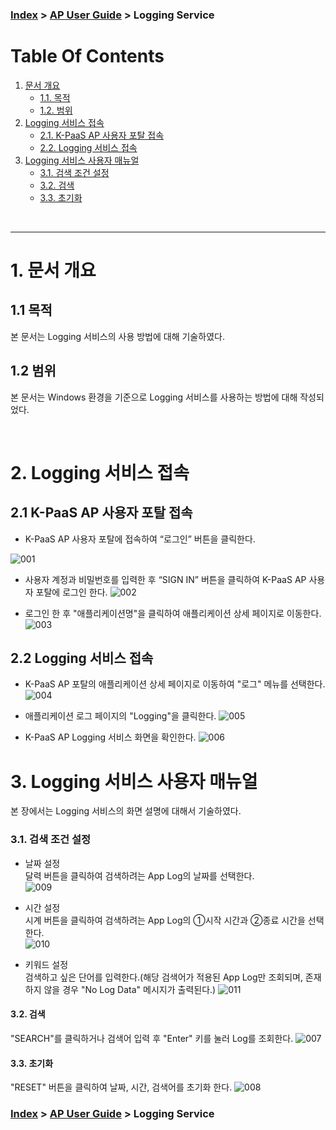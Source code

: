 ### [Index](https://github.com/K-PaaS/Guide/blob/master/README.md) > [AP User Guide](../README.md) > Logging Service


# Table Of Contents

1. [문서 개요](#1)
	- [1.1. 목적](#1-1)
	- [1.2. 범위](#1-2)
2. [Logging 서비스 접속](#2)
	- [2.1. K-PaaS AP 사용자 포탈 접속](#2-1)
	- [2.2. Logging 서비스 접속](#2-2)
3. [Logging 서비스 사용자 매뉴얼](#3)
	- [3.1. 검색 조건 설정](#3-1)
	- [3.2. 검색](#3-2)
	- [3.3. 초기화](#3-3)

<br/>

---

# <div id='1'/> 1. 문서 개요
## <div id='1-1'/> 1.1 목적
본 문서는 Logging 서비스의 사용 방법에 대해 기술하였다.

## <div id='1-2'/> 1.2 범위
본 문서는 Windows 환경을 기준으로 Logging 서비스를 사용하는 방법에 대해 작성되었다.

<br/>

# <div id='2'/> 2. Logging 서비스 접속

## <div id='2-1'/> 2.1 K-PaaS AP 사용자 포탈 접속
- K-PaaS AP 사용자 포탈에 접속하여 “로그인” 버튼을 클릭한다.

![001]

- 사용자 계정과 비밀번호를 입력한 후 “SIGN IN” 버튼을 클릭하여 K-PaaS AP 사용자 포탈에 로그인 한다.
![002]

- 로그인 한 후 "애플리케이션명"을 클릭하여 애플리케이션 상세 페이지로 이동한다.
![003]

## <div id='2-2'/> 2.2 Logging 서비스 접속

- K-PaaS AP 포탈의 애플리케이션 상세 페이지로 이동하여 "로그" 메뉴를 선택한다.
![004]

- 애플리케이션 로그 페이지의 "Logging"을 클릭한다.
![005]

- K-PaaS AP Logging 서비스 화면을 확인한다.
![006]

# <div id='3'/> 3. Logging 서비스 사용자 매뉴얼
본 장에서는 Logging 서비스의 화면 설명에 대해서 기술하였다.

### <div id='3-1'/> 3.1. 검색 조건 설정
- 날짜 설정  
달력 버튼을 클릭하여 검색하려는 App Log의 날짜를 선택한다.  
![009]

- 시간 설정  
시계 버튼을 클릭하여 검색하려는 App Log의 ①시작 시간과 ②종료 시간을 선택한다.  
![010]

- 키워드 설정  
검색하고 싶은 단어를 입력한다.(해당 검색어가 적용된 App Log만 조회되며, 존재하지 않을 경우 "No Log Data" 메시지가 출력된다.)
![011]

#### <div id='3-2'/> 3.2. 검색
"SEARCH"를 클릭하거나 검색어 입력 후 "Enter" 키를 눌러 Log를 조회한다.
![007]

#### <div id='3-3'/> 3.3. 초기화
"RESET" 버튼을 클릭하여 날짜, 시간, 검색어를 초기화 한다.
![008]



[001]:./images/logging-service/image001.png
[002]:./images/logging-service/image002.png
[003]:./images/logging-service/image003.png
[004]:./images/logging-service/image004.png
[005]:./images/logging-service/image005.png
[006]:./images/logging-service/image006.png
[007]:./images/logging-service/image007.png
[008]:./images/logging-service/image008.png
[009]:./images/logging-service/image009.png
[010]:./images/logging-service/image010.png
[011]:./images/logging-service/image011.png


### [Index](https://github.com/K-PaaS/Guide/blob/master/README.md) > [AP User Guide](../README.md) > Logging Service
